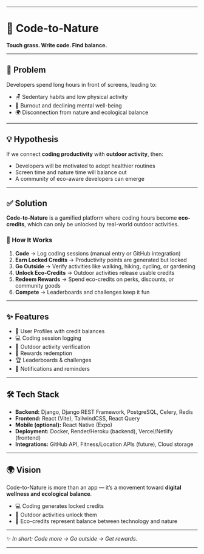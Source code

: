 

---

# 🌱 Code-to-Nature

**Touch grass. Write code. Find balance.**

---

## 📌 Problem

Developers spend long hours in front of screens, leading to:

* 🪑 Sedentary habits and low physical activity
* 🧠 Burnout and declining mental well-being
* 🌍 Disconnection from nature and ecological balance

---

## 💡 Hypothesis

If we connect **coding productivity** with **outdoor activity**, then:

* Developers will be motivated to adopt healthier routines
* Screen time and nature time will balance out
* A community of eco-aware developers can emerge

---

## ✅ Solution

**Code-to-Nature** is a gamified platform where coding hours become **eco-credits**, which can only be unlocked by real-world outdoor activities.

### 🔄 How It Works

1. **Code** → Log coding sessions (manual entry or GitHub integration)
2. **Earn Locked Credits** → Productivity points are generated but locked
3. **Go Outside** → Verify activities like walking, hiking, cycling, or gardening
4. **Unlock Eco-Credits** → Outdoor activities release usable credits
5. **Redeem Rewards** → Spend eco-credits on perks, discounts, or community goods
6. **Compete** → Leaderboards and challenges keep it fun

---

## ✨ Features

* 👤 User Profiles with credit balances
* 💻 Coding session logging
* 🌿 Outdoor activity verification
* 🎁 Rewards redemption
* 🏆 Leaderboards & challenges
* 🔔 Notifications and reminders

---

## 🛠 Tech Stack

* **Backend:** Django, Django REST Framework, PostgreSQL, Celery, Redis
* **Frontend:** React (Vite), TailwindCSS, React Query
* **Mobile (optional):** React Native (Expo)
* **Deployment:** Docker, Render/Heroku (backend), Vercel/Netlify (frontend)
* **Integrations:** GitHub API, Fitness/Location APIs (future), Cloud storage

---

## 🌍 Vision

Code-to-Nature is more than an app — it’s a movement toward **digital wellness and ecological balance**.

* 💻 Coding generates locked credits
* 🌿 Outdoor activities unlock them
* 🎁 Eco-credits represent balance between technology and nature

---

✨ *In short: Code more → Go outside → Get rewards.*

---
